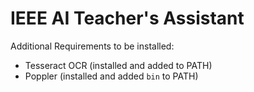 # IEEE AI Teacher's Assistant
Additional Requirements to be installed:
- Tesseract OCR (installed and added to PATH)
- Poppler (installed and added `bin` to PATH)
